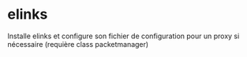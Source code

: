 elinks
===============

Installe elinks et configure son fichier de configuration pour un  proxy si nécessaire (requière class packetmanager)